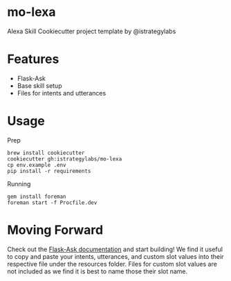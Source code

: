 # mo-lexa
Alexa Skill Cookiecutter project template by @istrategylabs

# Features
- Flask-Ask
- Base skill setup
- Files for intents and utterances

# Usage
Prep
```
brew install cookiecutter
cookiecutter gh:istrategylabs/mo-lexa
cp env.example .env
pip install -r requirements
```
Running
```
gem install foreman
foreman start -f Procfile.dev
```

# Moving Forward

Check out the [Flask-Ask documentation](https://flask-ask.readthedocs.io/en/latest/) and start building! We find it useful to copy and paste your intents, utterances, and custom slot values into their respective file under the resources folder. Files for custom slot values are not included as we find it is best to name those their slot name.
